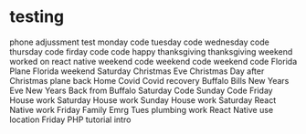 # testing
phone adjussment test
monday code
tuesday code
wednesday code
thursday code
firday code
code
happy thanksgiving
thanksgiving weekend
worked on react native
weekend code
weekend code
weekend code
Florida Plane
Florida weekend Saturday 
Christmas Eve
Christmas 
Day after Christmas plane back
Home
Covid
Covid recovery 
Buffalo Bills
New Years Eve
New Years
Back from Buffalo
Saturday Code
Sunday Code
Friday House work
Saturday House work
Sunday House work
Saturday React Native work
Friday Family Emrg
Tues plumbing work
React Native use location 
Friday PHP tutorial intro